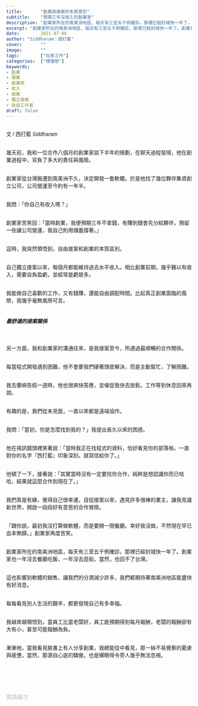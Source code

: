 ```yaml
---
title:       "創業與接案的本質差別"
subtitle:    "預期三年沒收入的創業家"
description: "創業家所在的南美洲地區，每天有三至五千例確診。那裡已經封城快一年了。創業家也一年沒去餐廳吃飯，一年沒去逛街。當然，也回不了台灣..."
excerpt: "創業家所在的南美洲地區，每天有三至五千例確診。那裡已經封城快一年了。創業家也一年沒去餐廳吃飯，一年沒去逛街。當然，也回不了台灣..."
date:        2021-07-06
author: "Siddharam｜西打藍"
cover:       ""
image:       ""
tags:        ["在家工作"]
categories:  ["慢慢想"]
keywords:
- 創業
- 接案
- 創業家
- 收入
- 接案
- 獨立接案
- 自由工作者
draft: false
---
```


<article style="font-family: 'Noto Sans TC', '微軟正黑體', sans-serif; font-weight: 300;">

<br>文 / 西打藍 Siddharam<br><br>

幾天前，我和一位合作八個月的創業家談下半年的規劃，在聊天過程發現，他在創業過程中，背負了多大的責任與風險。<br><br>

創業家從台灣搬遷到南美洲不久，決定開發一套軟體。於是他找了幾位夥伴集資創立公司，公司營運至今約有一年半。<br><br>

我問：「你自己有收入嗎？」<br><br>

創業家苦笑回：「當時創業，我便預期三年不拿錢，有賺到錢會先分給夥伴，預留一些讓公司營運，我自己則用儲蓄撐著。」<br><br>

這時，我突然領悟到，自由接案和創業的本質區別。<br><br>

自己獨立接案以來，每個月都能維持過去水平收入。相比創業前期，幾乎難以有收入，需要自負盈虧，並經常是虧居多。<br><br>

我能做自己喜歡的工作，又有錢賺，還能自由調配時間。比起真正創業面臨的風險，我幾乎毫無風險可言。<br><br>


<h5 class="article-h1-color">最舒適的接案關係</h5><br>

另一方面，我和創業家的溝通往來，是我接案至今，所遇過最順暢的合作關係。<br><br>

每當程式開發遇到困難，他不會要我們硬著頭皮解決，而是主動幫忙，了解困難。<br><br>

我去蘭嶼告假一週時，他也很爽快答應，並催促我快去放鬆，工作等到休息回來再說。<br><br>

有趣的是，我們從未見面，一直以來都是遠端協作。<br><br>

我問：「當初，你是怎麼找到我的？」我提出長久以來的困惑。<br><br>

他在視訊鏡頭裡笑著說：「當時我正在找程式的資料，恰好看見你的部落格，一直對你的名字『西打藍』印象深刻。就寫信給你了。」<br><br>

他頓了一下，接著說：「其實當時沒有一定要找你合作，純粹是想認識你而已哈哈，結果就這麼合作到現在了。」<br><br>

我們真是有緣，覺得自己很幸運。自從接案以來，遇見許多很棒的業主，讓我見識新世界，開啟一段段好有意思的合作冒險。<br><br>

「跟你說，最初我沒打算做軟體，而是要開一間餐廳。幸好我沒做，不然現在早已血本無歸。」創業家再度苦笑。<br><br>

創業家所在的南美洲地區，每天有三至五千例確診。那裡已經封城快一年了。創業家也一年沒去餐廳吃飯，一年沒去逛街。當然，也回不了台灣。<br><br>

這也影響到軟體的銷售，讓我們的分潤減少許多，我們都期待著南美洲地區能盡快有好消息。<br><br>

每每看見別人生活的艱辛，都更發現自己有多幸福。<br><br>

我越來越領悟到，當員工比當老闆好，員工能預期得到每月報酬，老闆的報酬卻有大有小，甚至可能報酬為負。<br><br>

漸漸地，當我看見臉書上有人分享創業，我總能從中看見，那一絲不易覺察的憂慮與疲憊，當然，那源自心底的驕傲，也是耀眼得令旁人幾乎無法忽視。<br><br>




<br><br><br>

</article>

<div style="color: #bfbfbf; font-size: 15px;" id="busuanzi_container_page_pv">
  閱讀量<span id="busuanzi_value_page_pv"></span>次
</div>

<script src="../../js/post.js"></script>




